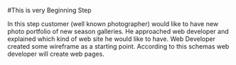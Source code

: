 #This is very Beginning Step

In this step customer (well known photographer) would like to have new photo portfolio of new season galleries. He approached web developer and explained which kind of web site he would like to have. Web Developer created some wireframe as a starting point. According to this schemas web developer will create web pages.
 
